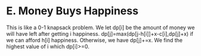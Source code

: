 # E. Money Buys Happiness
This is like a 0-1 knapsack problem. We let dp[i] be the amount of money we will have left after getting i happiness. dp[j]=max(dp[j-h[i]]+x-c[i],dp[j]+x) if we can afford h[i] happiness. Otherwise, we have dp[j]+=x. We find the highest value of i which dp[i]>=0.
